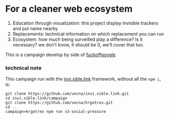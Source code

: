 # For a cleaner web ecosystem

1. Education through visualization: this project display invisible trackers and put name nearby
2. Replacements: technical information on which replacement you can run
3. Ecosystem: how much being surveilled play a difference? Is it necessary? we don't know, it should be 0, we'll cover that too.

This is a campaign develop by side of [fuckoffgoogle](https://fuckoffgoogle.de)

### technical note

This campaign run with the [invi.sible.link](https://invi.sible.link) framework, without all the `npm i`, is:

```
git clone https://github.com/vecna/invi.sible.link.git
cd invi.sible.link/campaign
git clone https://github.com/vecna/krgotrex.git 
cd ..
campaign=krgotrex npm run v3-social-pressure
```
